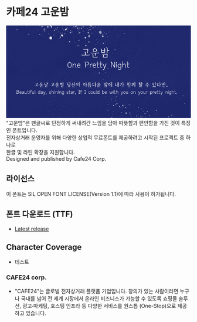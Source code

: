 # 카페24 고운밤
![Preview](./oneprettynight-poster.png)  
"고운밤"은 펜글씨로 단정하게 써내려간 느낌을 담아 따뜻함과 편안함을 가진 것이 특징인 폰트입니다.   
전자상거래 운영자를 위해 다양한 상업적 무료폰트를 제공하려고 시작된 프로젝트 중 하나로     
한글 및 라틴 확장을 지원합니다.    
Designed and published by Cafe24 Corp.   

## 라이선스
이 폰트는 SIL OPEN FONT LICENSE(Version 1.1)에 따라 사용이 허가됩니다.   

## 폰트 다운로드 (TTF)
* [Latest release](https://github.com/cafe24fonts/oneprettynight/releases)

## Character Coverage
 - 테스트
 
### CAFE24 corp.
  - "CAFE24"는 글로벌 전자상거래 플랫폼 기업입니다. 
  창의가 있는 사람이라면 누구나 국내를 넘어 전 세계 시장에서 온라인 비즈니스가 가능할 수 있도록 
  쇼핑몰 솔루션, 광고∙마케팅, 호스팅 인프라 등 다양한 서비스를 원스톱 (One-Stop)으로 제공하고 있습니다.   
